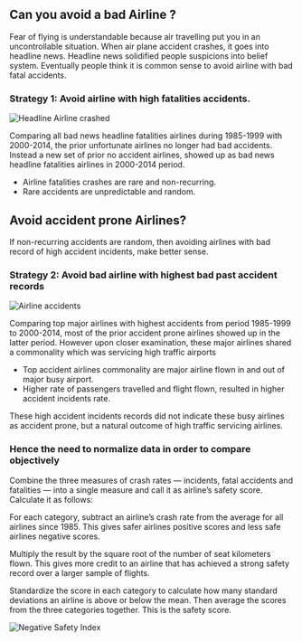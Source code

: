 
## Can you avoid a bad Airline ?
Fear of flying is understandable because  air travelling put you in an uncontrollable situation. 
When air plane accident crashes,  it goes into headline news. Headline news solidified people suspicions into belief system. 
Eventually people think it is common sense to avoid airline with bad fatal accidents. 

### Strategy 1: Avoid airline with high fatalities accidents.

![Headline Airline crashed](https://github.com/cocoisland/cocoisland.github.io/blob/master/img/headline_crashed.png 'Headline')

Comparing all bad news headline fatalities airlines during 1985-1999 with 2000-2014, the prior unfortunate airlines no longer had bad accidents. Instead a new set of prior no accident airlines, showed up as bad news headline fatalities airlines in 2000-2014 period. 
* Airline fatalities crashes are rare and non-recurring. 
* Rare accidents are unpredictable and random.

## Avoid accident prone Airlines?
If non-recurring accidents are random, then avoiding airlines with bad record of high accident incidents, make better sense.

### Strategy 2: Avoid bad airline with highest bad past accident records

![Airline accidents](https://github.com/cocoisland/cocoisland.github.io/blob/master/img/airline_accidents.png)

Comparing top major airlines with highest accidents from period 1985-1999 to 2000-2014, most of the prior accident prone airlines 
showed up in the latter period. However upon closer examination, these major airlines shared a commonality which was servicing high traffic airports
* Top accident airlines commonality are major airline flown in and out of major busy airport.
* Higher rate of passengers travelled and flight flown, resulted in higher accident incidents rate.

These high accident incidents records did not indicate these busy airlines as accident prone, but a natural outcome of high traffic servicing airlines.

### Hence the need to normalize data in order to compare objectively
Combine the three measures of crash rates — incidents, fatal accidents and fatalities — into a single measure and call it as airline’s safety score. Calculate it as follows:

For each category, subtract an airline’s crash rate from the average for all airlines since 1985. This gives safer airlines positive scores and less safe airlines negative scores.

Multiply the result by the square root of the number of seat kilometers flown. This gives more credit to an airline that has achieved a strong safety record over a larger sample of flights.

Standardize the score in each category to calculate how many standard deviations an airline is above or below the mean. Then average the scores from the three categories together. This is the safety score.

![Negative Safety Index](https://github.com/cocoisland/cocoisland.github.io/blob/master/img/negative_safety_index.png)
